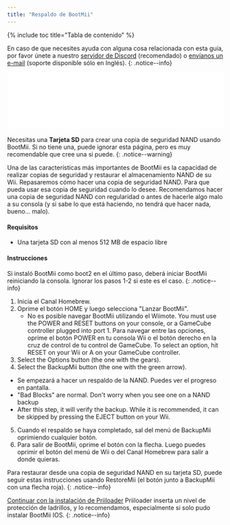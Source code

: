 ```yaml
---
title: "Respaldo de BootMii"
---
```


{% include toc title="Tabla de contenido" %}

En caso de que necesites ayuda con alguna cosa relacionada con esta guía, por favor únete a nuestro [servidor de Discord](https://discord.gg/b4Y7jfD) (recomendado) o [envíanos un e-mail](mailto:support@riiconnect24.net) (soporte disponible sólo en Inglés).
{: .notice--info}

![Logotipo de BootMii](/images/bootmii.png)

Necesitas una **Tarjeta SD** para crear una copia de seguridad NAND usando BootMii. Si no tiene una, puede ignorar esta página, pero es muy recomendable que cree una si puede.
{: .notice--warning}

Una de las características más importantes de BootMii es la capacidad de realizar copias de seguridad y restaurar el almacenamiento NAND de su Wii. Repasaremos cómo hacer una copia de seguridad NAND. Para que pueda usar esa copia de seguridad cuando lo desee. Recomendamos hacer una copia de seguridad NAND con regularidad o antes de hacerle algo malo a su consola (y si sabe lo que está haciendo, no tendrá que hacer nada, bueno... malo).

#### Requisitos
* Una tarjeta SD con al menos 512 MB de espacio libre

#### Instrucciones
Si instaló BootMii como boot2 en el último paso, deberá iniciar BootMii reiniciando la consola. Ignorar los pasos 1-2 si este es el caso.
{: .notice--info}
1. Inicia el Canal Homebrew.
2. Oprime el botón HOME y luego selecciona "Lanzar BootMii".
   - No es posible navegar BootMii utilizando el Wiimote. You must use the POWER and RESET buttons on your console, or a GameCube controller plugged into port 1. Para navegar entre las opciones, oprime el botón POWER en tu consola Wii o el botón derecho en la cruz de control de tu control de GameCube. To select an option, hit RESET on your Wii or A on your GameCube controller.
3. Select the Options button (the one with the gears).
4. Select the BackupMii button (the one with the green arrow).
- Se empezará a hacer un respaldo de la NAND. Puedes ver el progreso en pantalla.
- "Bad Blocks" are normal. Don't worry when you see one on a NAND backup
- After this step, it will verify the backup. While it is recommended, it can be skipped by pressing the EJECT button on your Wii.
5. Cuando el respaldo se haya completado, sal del menú de BackupMii oprimiendo cualquier botón.
6. Para salir de BootMii, oprime el botón con la flecha. Luego puedes oprimir el botón del menú de Wii o del Canal Homebrew para salir a donde quieras.

Para restaurar desde una copia de seguridad NAND en su tarjeta SD, puede seguir estas instrucciones usando RestoreMii (el botón junto a BackupMii con una flecha roja).
{: .notice--info}

[Continuar con la instalación de Priiloader](priiloader) Priiloader inserta un nivel de protección de ladrillos, y lo recomendamos, especialmente si solo pudo instalar BootMii IOS.
{: .notice--info}
